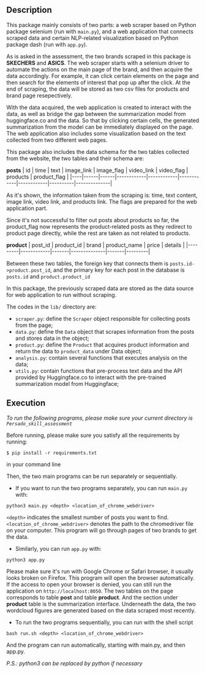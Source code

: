 Description
-------------
This package mainly consists of two parts: a web scraper based on Python package selenium (run with `main.py`), and a web application that connects scraped data and certain NLP-related visualization based on Python package dash (run with `app.py`). 

As is asked in the assessment, the two brands scraped in this package is **SKECHERS** and **ASICS**. The web scraper starts with a selenium driver to automate the actions on the main page of the brand, and then acquire the data accordingly. For example, it can click certain elements on the page and then search for the elements of interest that pop up after the click. At the end of scraping, the data will be stored as two csv files for products and brand page resepectively.

With the data acquired, the web application is created to interact with the data, as well as bridge the gap between the summarization model from huggingface.co and the data. So that by clicking certain cells, the generated summarization from the model can be immediately displayed on the page. The web application also includes some visualization based on the text collected from two different web pages.

This package also includes the data schema for the two tables collected from the website, the two tables and their schema are:

**posts**
| id | time | text | image_link | image_flag | video_link | video_flag | products | product_flag |
|----|------|------|------------|------------|------------|------------|----------|--------------|        

As it's shown, the information taken from the scraping is: time, text content, image link, video link, and products link. The flags are prepared for the web application part. 

Since it's not successful to filter out posts about products so far, the product_flag now represents the product-related posts as they redirect to product page directly, while the rest are taken as not related to products.

**product**
| post_id | product_id | brand | product_name | price | details |
|---------|------------|-------|--------------|-------|---------| 

Between these two tables, the foreign key that connects them is `posts.id->product.post_id`, and the primary key for each post in the database is `posts.id` and `product.product_id`

In this package, the previously scraped data are stored as the data source for web application to run without scraping.

The codes in the `lib/` directory are:
 - `scraper.py`: define the `Scraper` object responsible for collecting posts from the page;
 - `data.py`: define the `Data` object that scrapes information from the posts and stores data in the object;
 - `product.py`: define the `Product` that acquires product information and return the data to `product_data` under Data object;
 - `analysis.py`: contain several functions that executes analysis on the data;
 - `utils.py`: contain functions that pre-process text data and the API provided by Huggingface.co to interact with the pre-trained summarization model from Huggingface;

Execution
-------------
*To run the following programs, please make sure your current directory is `Persado_skill_assessment`*

Before running, please make sure you satisfy all the requirements by running:
```
$ pip install -r requirements.txt
```
in your command line

Then, the two main programs can be run separately or sequentially.

* If you want to run the two programs separately, you can run `main.py` with:
```
python3 main.py <depth> <location_of_chrome_webdriver>
```
`<depth>` indicates the smallest number of posts you want to find. `<location_of_chrome_webdriver>` denotes the path to the chromedriver file on your computer. This program will go through pages of two brands to get the data.

* Similarly, you can run `app.py` with:
```
python3 app.py
```
Please make sure it's run with Google Chrome or Safari browser, it usually looks broken on Firefox. This program will open the browser automatically. If the access to open your browser is denied, you can still run the application on `http://localhost:8050`. The two tables on the page corresponds to table **post** and table **product**. And the section under **product** table is the summarization interface. Underneath the data, the two wordcloud figures are generated based on the data scraped most recently.

* To run the two programs sequentially, you can run with the shell script
```
bash run.sh <depth> <location_of_chrome_webdriver>
```
And the program can run automatically, starting with main.py, and then app.py.

*P.S.: python3 can be replaced by python if necessary*